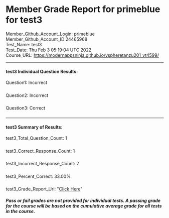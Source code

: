 # Member Grade Report for primeblue for test3  
   
Member_Github_Account_Login: primeblue  
Member_Github_Account_ID 24465968  
Test_Name: test3  
Test_Date: Thu Feb  3 05:19:04 UTC 2022  
Course_URL: https://modernappsninja.github.io/vspheretanzu201_vt4599/  
   
---  
#### test3 Individual Question Results:  
Question1: Incorrect  
#####  
Question2: Incorrect  
#####  
Question3: Correct  
#####  
---  
#### test3 Summary of Results:  
test3_Total_Question_Count: 1  
#####  
test3_Correct_Response_Count: 1  
#####  
test3_Incorrect_Response_Count: 2  
#####  
test3_Percent_Correct: 33.00%  
#####  
test3_Grade_Report_Url: "[Click Here](https://github.com/modernappsninjas/primeblue/blob/main/static/userdata/courses/vspheretanzu201_vt4599/grade_report.pr475.test3.md)"
##### Pass or fail grades are not provided for individual tests. A passing grade for the course will be based on the cumulative average grade for all tests in the course.  
